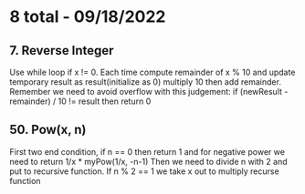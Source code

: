 # 8 total - 09/18/2022

## 7. Reverse Integer
Use while loop if x != 0. Each time compute remainder of x % 10 and update temporary result as result(initialize as 0) multiply 10 then add remainder. Remember we need to avoid overflow with this judgement: if (newResult - remainder) / 10 != result then return 0

## 50. Pow(x, n)
First two end condition, if n == 0 then return 1 and for negative power we need to return 1/x * myPow(1/x, -n-1)
Then we need to divide n with 2 and put to recursive function. If n % 2 == 1 we take x out to multiply recurse function
